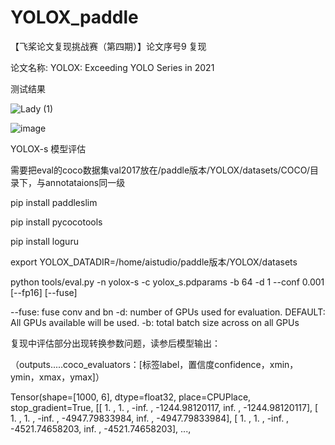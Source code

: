# YOLOX_paddle
【飞桨论文复现挑战赛（第四期）】论文序号9 复现

论文名称: YOLOX: Exceeding YOLO Series in 2021

测试结果

![Lady (1)](https://user-images.githubusercontent.com/26295563/133543628-95c3cdb1-7f0e-4aec-bfc1-835ffeb0adcf.jpg)

![image](https://user-images.githubusercontent.com/26295563/133545014-2afcfa60-d994-48da-8ff1-536fc7346b27.png)


YOLOX-s 模型评估

需要把eval的coco数据集val2017放在/paddle版本/YOLOX/datasets/COCO/目录下，与annotataions同一级


pip install paddleslim

pip install pycocotools

pip install loguru


export YOLOX_DATADIR=/home/aistudio/paddle版本/YOLOX/datasets

python tools/eval.py -n  yolox-s -c yolox_s.pdparams -b 64 -d 1 --conf 0.001 [--fp16] [--fuse]

--fuse: fuse conv and bn
-d: number of GPUs used for evaluation. DEFAULT: All GPUs available will be used.
-b: total batch size across on all GPUs


复现中评估部分出现转换参数问题，读参后模型输出：

（outputs.....coco_evaluators：[标签label，置信度confidence，xmin，ymin，xmax，ymax]）

Tensor(shape=[1000, 6], dtype=float32, place=CPUPlace, stop_gradient=True,
       [[ 1.           ,  1.           , -inf.         , -1244.98120117,  inf.         , -1244.98120117],
        [ 1.           ,  1.           , -inf.         , -4947.79833984,  inf.         , -4947.79833984],
        [ 1.           ,  1.           , -inf.         , -4521.74658203,  inf.         , -4521.74658203],
        ...,
